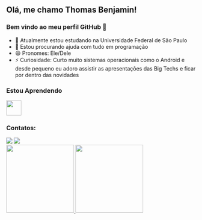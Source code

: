 ## Olá, me chamo Thomas Benjamin! 
### Bem vindo ao meu perfil GitHub 👋

- 🔭 Atualmente estou estudando na Universidade Federal de São Paulo
- 🤔 Estou procurando ajuda com tudo em programação 
- 😄 Pronomes: Ele/Dele
- ⚡ Curiosidade: Curto muito sistemas operacionais como o Android e desde pequeno eu adoro assistir as apresentações das Big Techs e ficar por dentro das novidades

### Estou Aprendendo
<img src="https://cdn.jsdelivr.net/gh/devicons/devicon/icons/c/c-original.svg" width="40" height="40" />

### Contatos:

<div>
<a href="https://instagram.com/benjamin_7000" target="_blank"><img src="https://img.shields.io/badge/-Instagram-%23E4405F?style=for-the-badge&logo=instagram&logoColor=white" target="_blank"></a>
<a href = "mailto:benjamin.oliveira@unifesp.br"><img src="https://img.shields.io/badge/Gmail-D14836?style=for-the-badge&logo=gmail&logoColor=white" target="_blank"></a>  
</div>


<div>
<a href="https://github.com/Thomas-Benjamin">
<img height="180em" src="https://github-readme-stats.vercel.app/api/top-langs/?username=Thomas-Benjamin&layout=compact&langs_count=7&theme=dracula"/>
<img height="180em" src="https://github-readme-stats.vercel.app/api?username=Thomas-Benjamin&show_icons=true&theme=dracula&include_all_commits=true&count_private=true"/>
</div>



<!---
Thomas-Benjamin/Thomas-Benjamin is a ✨ special ✨ repository because its `README.md` (this file) appears on your GitHub profile.
You can click the Preview link to take a look at your changes.
--->
